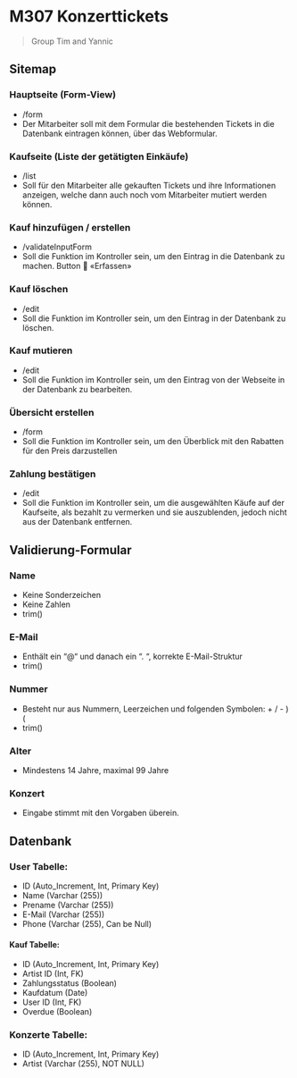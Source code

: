 # M307 Konzerttickets

>Group Tim and Yannic

## Sitemap
### Hauptseite (Form-View)
- /form
- Der Mitarbeiter soll mit dem Formular die bestehenden Tickets in die Datenbank eintragen können, über das Webformular.
### Kaufseite (Liste der getätigten Einkäufe)
- /list
- Soll für den Mitarbeiter alle gekauften Tickets und ihre Informationen anzeigen, welche dann auch noch vom Mitarbeiter mutiert werden können.
### Kauf hinzufügen / erstellen
- /validateInputForm
- Soll die Funktion im Kontroller sein, um den Eintrag in die Datenbank zu machen. Button  «Erfassen»
### Kauf löschen
- /edit
- Soll die Funktion im Kontroller sein, um den Eintrag in der Datenbank zu löschen.
### Kauf mutieren
- /edit
- Soll die Funktion im Kontroller sein, um den Eintrag von der Webseite in der Datenbank zu bearbeiten.
### Übersicht erstellen
- /form
- Soll die Funktion im Kontroller sein, um den Überblick mit den Rabatten für den Preis darzustellen
### Zahlung bestätigen
- /edit
- Soll die Funktion im Kontroller sein, um die ausgewählten Käufe auf der Kaufseite, als bezahlt zu vermerken und sie auszublenden, jedoch nicht aus der Datenbank entfernen.

## Validierung-Formular
### Name
- Keine Sonderzeichen
- Keine Zahlen
- trim()
### E-Mail
- Enthält ein “@“ und danach ein “. “, korrekte E-Mail-Struktur
- trim()
### Nummer
- Besteht nur aus Nummern, Leerzeichen und folgenden Symbolen: + / - ) (
- trim()
### Alter
- Mindestens 14 Jahre, maximal 99 Jahre
### Konzert
- Eingabe stimmt mit den Vorgaben überein.

## Datenbank
### User Tabelle:
-	ID (Auto_Increment, Int, Primary Key)
-	Name (Varchar (255))
-	Prename (Varchar (255))
-	E-Mail (Varchar (255))
-	Phone (Varchar (255), Can be Null)
#### Kauf Tabelle:
-	ID (Auto_Increment, Int, Primary Key)
-	Artist ID (Int, FK)
-	Zahlungsstatus (Boolean)
-	Kaufdatum (Date)
-	User ID (Int, FK)
-	Overdue (Boolean)
### Konzerte Tabelle:
-	ID (Auto_Increment, Int, Primary Key)
-	Artist (Varchar (255), NOT NULL)
